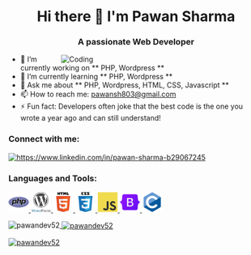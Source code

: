 <h1 align = center>Hi there 👋 I'm Pawan Sharma</h1>
<h3 align = center>A passionate Web Developer</h3>


<img align="right" alt="Coding" width="400" src="https://camo.githubusercontent.com/c1dcb74cc1c1835b1d716f5051499a2814c683c806b15f04b0eba492863703e9/68747470733a2f2f63646e2e6472696262626c652e636f6d2f75736572732f3733303730332f73637265656e73686f74732f363538313234332f6176656e746f2e676966">

<!--
<p align="left"> <img src="https://komarev.com/ghpvc/?username=pawandev52&label=Profile%20views&color=0e75b6&style=flat" alt="pawandev52" /> </p>

<p align="left"> <a href="https://github.com/ryo-ma/github-profile-trophy"><img src="https://github-profile-trophy.vercel.app/?username=pawandev52" alt="pawandev52" /></a> </p>

Here are some ideas to get you started:
- 👯 I’m looking to collaborate on ...
- 🤔 I’m looking for help with ...
- 😄 Pronouns: ...
-->


- 🔭 I’m currently working on ** PHP, Wordpress **
- 🌱 I’m currently learning ** PHP, Wordpress **
- 💬 Ask me about ** PHP, Wordpress, HTML, CSS, Javascript **
- 📫 How to reach me: pawansh803@gmail.com
- ⚡ Fun fact: Developers often joke that the best code is the one you wrote a year ago and can still understand!

<h3 align="left">Connect with me:</h3>
<p align="left">
<a href="https://www.linkedin.com/in/pawan-sharma-b29067245" target="blank"><img align="center" src="https://raw.githubusercontent.com/rahuldkjain/github-profile-readme-generator/master/src/images/icons/Social/linked-in-alt.svg" alt="https://www.linkedin.com/in/pawan-sharma-b29067245" height="30" width="40" /></a>
</p>

<h3 align="left">Languages and Tools:</h3>
<p align="left"> <a href="https://www.php.net/" target="_blank" > <img src="https://raw.githubusercontent.com/devicons/devicon/master/icons/php/php-original.svg" alt="php" width="40" height="40"/> </a> <a href="https://wordpress.com/" target="_blank" rel="noreferrer"> <img src="https://raw.githubusercontent.com/devicons/devicon/master/icons/wordpress/wordpress-original.svg" alt="wordpress" width="40" height="40"/> </a> <a href="https://www.w3schools.com/html/" target="_blank" rel="noreferrer"> <img src="https://raw.githubusercontent.com/devicons/devicon/master/icons/html5/html5-original-wordmark.svg" alt="html5" width="40" height="40"/> </a> <a href="https://www.w3schools.com/css/" target="_blank" rel="noreferrer"> <img src="https://raw.githubusercontent.com/devicons/devicon/master/icons/css3/css3-original-wordmark.svg" alt="css3" width="40" height="40"/> </a> <a href="https://www.w3schools.com/js/" target="_blank" rel="noreferrer"> <img src="https://raw.githubusercontent.com/devicons/devicon/master/icons/javascript/javascript-original.svg" alt="javascript" width="40" height="40"/> </a> <a href="https://getbootstrap.com/" target="_blank" rel="noreferrer"> <img src="https://raw.githubusercontent.com/devicons/devicon/master/icons/bootstrap/bootstrap-original.svg" alt="bootstrap" width="40" height="40"/> </a> <a href="https://www.cprogramming.com/" target="_blank" rel="noreferrer"> <img src="https://raw.githubusercontent.com/devicons/devicon/master/icons/c/c-original.svg" alt="c" width="40" height="40"/> </p>

<p><img align="left" src="https://github-readme-stats.vercel.app/api/top-langs?username=pawandev52&show_icons=true&locale=en&layout=compact" alt="pawandev52" /></p>

<p>&nbsp;<img align="center" src="https://github-readme-stats.vercel.app/api?username=pawandev52&show_icons=true&locale=en" alt="pawandev52" /></p>

<p><img align="center" src="https://github-readme-streak-stats.herokuapp.com/?user=pawandev52&" alt="pawandev52" /></p>
